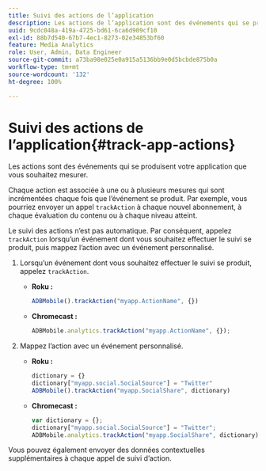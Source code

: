 ```yaml
---
title: Suivi des actions de l’application
description: Les actions de l’application sont des événements qui se produisent dans l’application que vous souhaitez mesurer.
uuid: 9cdc048a-419a-4725-bd61-6ca6d909cf10
exl-id: 88b7d540-67b7-4ec1-8273-02e34853bf60
feature: Media Analytics
role: User, Admin, Data Engineer
source-git-commit: a73ba98e025e0a915a5136bb9e0d5bcbde875b0a
workflow-type: tm+mt
source-wordcount: '132'
ht-degree: 100%

---
```


# Suivi des actions de l’application{#track-app-actions}

Les actions sont des événements qui se produisent votre application que vous souhaitez mesurer.

Chaque action est associée à une ou à plusieurs mesures qui sont incrémentées chaque fois que l’événement se produit. Par exemple, vous pourriez envoyer un appel `trackAction` à chaque nouvel abonnement, à chaque évaluation du contenu ou à chaque niveau atteint.

Le suivi des actions n’est pas automatique. Par conséquent, appelez `trackAction` lorsqu’un événement dont vous souhaitez effectuer le suivi se produit, puis mappez l’action avec un événement personnalisé.

1. Lorsqu’un événement dont vous souhaitez effectuer le suivi se produit, appelez `trackAction`.

   * **Roku :**

      ```js
      ADBMobile().trackAction("myapp.ActionName", {})
      ```

   * **Chromecast :**

      ```js
      ADBMobile.analytics.trackAction("myapp.ActionName", {});
      ```

1. Mappez l’action avec un événement personnalisé.

   * **Roku :**

      ```js
      dictionary = {} 
      dictionary["myapp.social.SocialSource"] = "Twitter"  
      ADBMobile().trackAction("myapp.SocialShare", dictionary)
      ```

   * **Chromecast :**

      ```js
      var dictionary = {}; 
      dictionary["myapp.social.SocialSource"] = "Twitter"; 
      ADBMobile.analytics.trackAction("myapp.SocialShare", dictionary);
      ```

Vous pouvez également envoyer des données contextuelles supplémentaires à chaque appel de suivi d’action.
